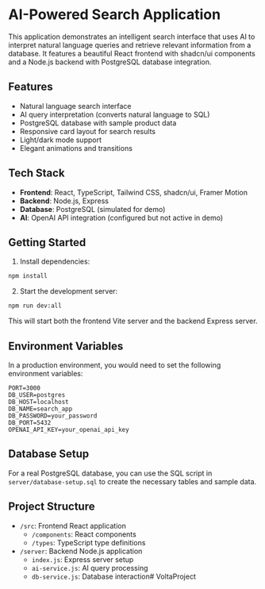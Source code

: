 # AI-Powered Search Application

This application demonstrates an intelligent search interface that uses AI to interpret natural language queries and retrieve relevant information from a database. It features a beautiful React frontend with shadcn/ui components and a Node.js backend with PostgreSQL database integration.

## Features

- Natural language search interface
- AI query interpretation (converts natural language to SQL)
- PostgreSQL database with sample product data
- Responsive card layout for search results
- Light/dark mode support
- Elegant animations and transitions

## Tech Stack

- **Frontend**: React, TypeScript, Tailwind CSS, shadcn/ui, Framer Motion
- **Backend**: Node.js, Express
- **Database**: PostgreSQL (simulated for demo)
- **AI**: OpenAI API integration (configured but not active in demo)

## Getting Started

1. Install dependencies:

```bash
npm install
```

2. Start the development server:

```bash
npm run dev:all
```

This will start both the frontend Vite server and the backend Express server.

## Environment Variables

In a production environment, you would need to set the following environment variables:

```
PORT=3000
DB_USER=postgres
DB_HOST=localhost
DB_NAME=search_app
DB_PASSWORD=your_password
DB_PORT=5432
OPENAI_API_KEY=your_openai_api_key
```

## Database Setup

For a real PostgreSQL database, you can use the SQL script in `server/database-setup.sql` to create the necessary tables and sample data.

## Project Structure

- `/src`: Frontend React application
  - `/components`: React components
  - `/types`: TypeScript type definitions
- `/server`: Backend Node.js application
  - `index.js`: Express server setup
  - `ai-service.js`: AI query processing
  - `db-service.js`: Database interaction# VoltaProject
